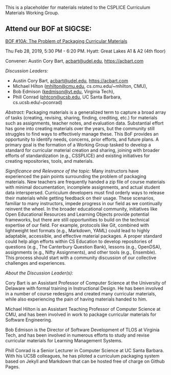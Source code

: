 
This is a placeholder for materials related to the CSPLICE Curriculum Materials Working Group.

## Attend our BOF at SIGCSE: 

[BOF #10A: The Problem of Packaging Curricular Materials](https://whova.com/embedded/session/sigcs_201902/488558/)

Thu Feb 28, 2019, 5:30 PM - 6:20 PM.  Hyatt: Great Lakes A1 & A2 (4th floor)

Convener: Austin Cory Bart, acbart@udel.edu, https://acbart.com

*Discussion Leaders:* 
* Austin Cory Bart, acbart@udel.edu, https://acbart.com
* Michael Hilton (mhilton@cmu.edu, cs.cmu.edu/~mhilton, CMU), 
* Bob Edmison (kedmison@vt.edu, Virginia Tech), 
* Phill Conrad (phtcon@ucsb.edu, UC Santa Barbara, cs.ucsb.edu/~pconrad)


*Abstract:* Packaging materials is a generalized term to capture a broad array of tasks (creating,
revising, sharing, finding, crediting, etc.) for materials such as assignments, teacher notes, and
evaluation data. Substantial effort has gone into creating materials over the years, but the
community still struggles to find ways to effectively manage these. This BoF provides an
opportunity to identify needs, concerns, prior efforts, and future plans. A primary goal is the
formation of a Working Group tasked to develop a standard for curricular material creation and
sharing, joining with broader efforts of standardization (e.g., CSSPLICE) and existing initiatives
for creating repositories, tools, and materials.

*Significance and Relevance of the topic:* Many instructors have experienced the pain points
surrounding the problem of packaging materials. New teachers are frequently handed a zip file
of course materials with minimal documentation, incomplete assignments, and actual student
data interspersed. Curriculum developers must find orderly ways to release their materials while
getting feedback on their usage. These scenarios, familiar to many instructors, impede progress
in our field as we continually reinvent the wheel. In the broader educational community,
initiatives like Open Educational Resources and Learning Objects provide potential frameworks,
but there are still opportunities to build on the technical expertise of our field. For example,
protocols like Git, combined with lightweight text formats (e.g., Markdown, YAML) could lead to
highly adaptable, accessible, and effective material packages. A proper standard could help
align efforts within CS Education to develop repositories of questions (e.g., The Canterbury
Question Bank), lessons (e.g., OpenDSA), assignments (e.g., Nifty Assignments), and other
tools (e.g., Ensemble). This process should start with a community discussion of our collective
challenges and experiences.

*About the Discussion Leader(s):*

Cory Bart is an Assistant Professor of Computer Science
at the University of Delaware with formal training in Instructional Design. He has been involved
in a number of course redesigns and created many curricular materials, while also experiencing
the pain of having materials handed to him. 

Michael Hilton is an Assistant Teaching Professor of
Computer Science at CMU, and has been involved in work to package curricular materials for
Software Engineering. 

Bob Edmison is the Director of Software Development of TLOS at
Virginia Tech, and has been involved in numerous efforts to study and revise curricular
materials for Learning Management Systems. 

Phill Conrad is a Senior Lecturer in Computer
Science at UC Santa Barbara. With his UCSB colleagues, he has piloted a curriculum
packaging system based on Jekyll and Markdown that can be hosted free of charge on Github
Pages.
